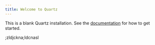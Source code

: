 ```yaml
---
title: Welcome to Quartz
---
```


This is a blank Quartz installation.
See the [documentation](https://quartz.jzhao.xyz) for how to get started.

;zldjckna;ldcnasl
